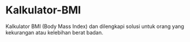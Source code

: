 # Kalkulator-BMI
Kalkulator BMI (Body Mass Index) dan dilengkapi solusi untuk orang yang kekurangan atau kelebihan berat badan.
